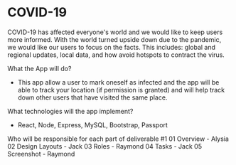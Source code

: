# COVID-19

COVID-19 has affected everyone's world and we would like to keep users more informed. With the world turned upside down due to the pandemic, we would like our users to focus on the facts. This includes: global and regional updates, local data, and how avoid hotspots to contract the virus.

What the App will do?
- This app allow a user to mark oneself as infected and the app will be able to track your location (if permission is granted) and will help track down other users that have visited the same place.

What technologies will the app implement?
- React, Node, Express, MySQL, Bootstrap, Passport 

Who will be responsible for each part of deliverable #1
01 Overview - Alysia
02 Design Layouts - Jack
03 Roles - Raymond
04 Tasks - Jack
05 Screenshot - Raymond
